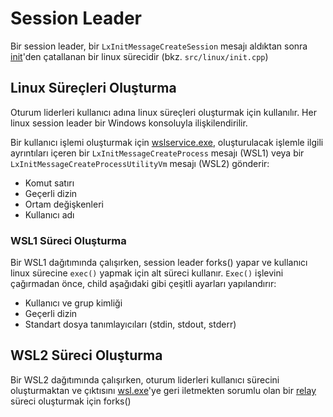 # Session Leader

Bir session leader, bir `LxInitMessageCreateSession` mesajı aldıktan sonra [init](init.md)'den çatallanan bir linux sürecidir (bkz. `src/linux/init.cpp`)

## Linux Süreçleri Oluşturma

Oturum liderleri kullanıcı adına linux süreçleri oluşturmak için kullanılır. Her linux session leader bir Windows konsoluyla ilişkilendirilir. 

Bir kullanıcı işlemi oluşturmak için [wslservice.exe](wslservice.exe.md), oluşturulacak işlemle ilgili ayrıntıları içeren bir `LxInitMessageCreateProcess` mesajı (WSL1) veya bir `LxInitMessageCreateProcessUtilityVm` mesajı (WSL2) gönderir:

- Komut satırı
- Geçerli dizin
- Ortam değişkenleri 
- Kullanıcı adı

### WSL1 Süreci Oluşturma

Bir WSL1 dağıtımında çalışırken, session leader forks() yapar ve kullanıcı linux sürecine `exec()` yapmak için alt süreci kullanır. `Exec()` işlevini çağırmadan önce, child aşağıdaki gibi çeşitli ayarları yapılandırır:

- Kullanıcı ve grup kimliği
- Geçerli dizin
- Standart dosya tanımlayıcıları (stdin, stdout, stderr)

## WSL2 Süreci Oluşturma

Bir WSL2 dağıtımında çalışırken, oturum liderleri kullanıcı sürecini oluşturmaktan ve çıktısını [wsl.exe](wsl.exe.md)'ye geri iletmekten sorumlu olan bir [relay](relay.md) süreci oluşturmak için forks()